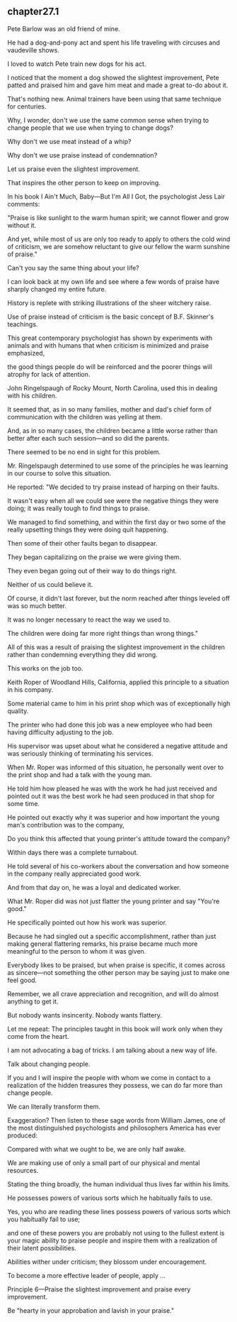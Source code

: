 
chapter27.1
---
Pete Barlow was an old friend of mine.

He had a dog-and-pony act and spent his life traveling with circuses and vaudeville shows.

I loved to watch Pete train new dogs for his act.

I noticed that the moment a dog showed the slightest improvement, Pete patted and praised him and gave him meat and made a great to-do about it.

That's nothing new. Animal trainers have been using that same technique for centuries.

Why, I wonder, don't we use the same common sense when trying to change people that we use when trying to change dogs?

Why don't we use meat instead of a whip?

Why don't we use praise instead of condemnation?

Let us praise even the slightest improvement.

That inspires the other person to keep on improving.

In his book I Ain't Much, Baby—But I'm All I Got, the psychologist Jess Lair comments:

"Praise is like sunlight to the warm human spirit; we cannot flower and grow without it.

And yet, while most of us are only too ready to apply to others the cold wind of criticism, we are somehow reluctant to give our fellow the warm sunshine of praise."

Can't you say the same thing about your life?

I can look back at my own life and see where a few words of praise have sharply changed my entire future.

History is replete with striking illustrations of the sheer witchery raise.

Use of praise instead of criticism is the basic concept of B.F. Skinner's teachings.

This great contemporary psychologist has shown by experiments with animals and with humans that when criticism is minimized and praise emphasized,

the good things people do will be reinforced and the poorer things will atrophy for lack of attention.

John Ringelspaugh of Rocky Mount, North Carolina, used this in dealing with his children.

It seemed that, as in so many families, mother and dad's chief form of communication with the children was yelling at them.

And, as in so many cases, the children became a little worse rather than better after each such session—and so did the parents.

There seemed to be no end in sight for this problem.

Mr. Ringelspaugh determined to use some of the principles he was learning in our course to solve this situation.

He reported: "We decided to try praise instead of harping on their faults.

It wasn't easy when all we could see were the negative things they were doing; it was really tough to find things to praise.

We managed to find something, and within the first day or two some of the really upsetting things they were doing quit happening.

Then some of their other faults began to disappear.

They began capitalizing on the praise we were giving them.

They even began going out of their way to do things right.

Neither of us could believe it.

Of course, it didn't last forever, but the norm reached after things leveled off was so much better.

It was no longer necessary to react the way we used to.

The children were doing far more right things than wrong things."

All of this was a result of praising the slightest improvement in the children rather than condemning everything they did wrong.

This works on the job too.

Keith Roper of Woodland Hills, California, applied this principle to a situation in his company.

Some material came to him in his print shop which was of exceptionally high quality.

The printer who had done this job was a new employee who had been having difficulty adjusting to the job.

His supervisor was upset about what he considered a negative attitude and was seriously thinking of terminating his services.

When Mr. Roper was informed of this situation, he personally went over to the print shop and had a talk with the young man.

He told him how pleased he was with the work he had just received and pointed out it was the best work he had seen produced in that shop for some time.

He pointed out exactly why it was superior and how important the young man's contribution was to the company,

Do you think this affected that young printer's attitude toward the company?

Within days there was a complete turnabout.

He told several of his co-workers about the conversation and how someone in the company really appreciated good work.

And from that day on, he was a loyal and dedicated worker.

What Mr. Roper did was not just flatter the young printer and say "You're good."

He specifically pointed out how his work was superior.

Because he had singled out a specific accomplishment, rather than just making general flattering remarks, his praise became much more meaningful to the person to whom it was given.

Everybody likes to be praised, but when praise is specific, it comes across as sincere—not something the other person may be saying just to make one feel good.

Remember, we all crave appreciation and recognition, and will do almost anything to get it.

But nobody wants insincerity. Nobody wants flattery.

Let me repeat: The principles taught in this book will work only when they come from the heart.

I am not advocating a bag of tricks. I am talking about a new way of life.

Talk about changing people.

If you and I will inspire the people with whom we come in contact to a realization of the hidden treasures they possess, we can do far more than change people.

We can literally transform them.

Exaggeration? Then listen to these sage words from William James, one of the most distinguished psychologists and philosophers America has ever produced:

Compared with what we ought to be, we are only half awake.

We are making use of only a small part of our physical and mental resources.

Stating the thing broadly, the human individual thus lives far within his limits.

He possesses powers of various sorts which he habitually fails to use.

Yes, you who are reading these lines possess powers of various sorts which you habitually fail to use;

and one of these powers you are probably not using to the fullest extent is your magic ability to praise people and inspire them with a realization of their latent possibilities.

Abilities wither under criticism; they blossom under encouragement.

To become a more effective leader of people, apply …

Principle 6—Praise the slightest improvement and praise every improvement.

Be "hearty in your approbation and lavish in your praise."